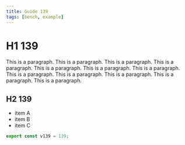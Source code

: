 ```yaml
---
title: Guide 139
tags: [bench, example]
---
```


# H1 139

This is a paragraph. This is a paragraph. This is a paragraph. This is a paragraph. This is a paragraph. This is a paragraph. This is a paragraph. This is a paragraph. This is a paragraph. This is a paragraph. This is a paragraph. This is a paragraph. 

## H2 139

- item A
- item B
- item C

```ts
export const v139 = 139;
```